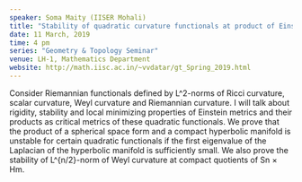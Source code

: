 ```yaml
---
speaker: Soma Maity (IISER Mohali)
title: "Stability of quadratic curvature functionals at product of Einstein manifolds"
date: 11 March, 2019
time: 4 pm
series: "Geometry & Topology Seminar"
venue: LH-1, Mathematics Department
website: http://math.iisc.ac.in/~vvdatar/gt_Spring_2019.html
---
```


Consider Riemannian functionals defined by L^2-norms of Ricci curvature, scalar curvature, Weyl curvature and 
Riemannian curvature.  I will talk about rigidity, stability and local minimizing properties of Einstein metrics 
and their products as critical metrics of these quadratic functionals.  We prove that the product of a spherical 
space form and a compact hyperbolic manifold is unstable for certain  quadratic  functionals  if  the  first eigenvalue
of  the  Laplacian  of  the  hyperbolic  manifold  is sufficiently small.  We also prove the stability of L^{n/2}-norm of Weyl curvature at compact quotients of Sn × Hm.
